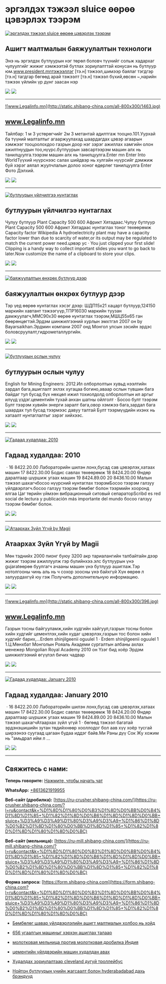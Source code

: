 # эргэлдэх тэжээл sluice өөрөө цэвэрлэх тээрэм

<a href="https://swt.shibang-china.com/?l=ru&img&k=%D1%8D%D1%80%D0%B3%D1%8D%D0%BB%D0%B4%D1%8D%D1%85+%D1%82%D1%8D%D0%B6%D1%8D%D1%8D%D0%BB+sluice+%D3%A9%D3%A9%D1%80%D3%A9%D3%A9+%D1%86%D1%8D%D0%B2%D1%8D%D1%80%D0%BB%D1%8D%D1%85+%D1%82%D1%8D%D1%8D%D1%80%D1%8D%D0%BC" target="_blank">![эргэлдэх тэжээл sluice өөрөө цэвэрлэх тээрэм](http://static.shibang-china.com/all-800x300/254.jpg)</a>

## Ашигт малтмалын баяжуулалтын технологи
Энэ нь эргэлдэх бутлуурын нэг төрөл боловч түүнийг сольж хадархаг чулуулгийг жижиг хэмжээтэй бутлах зориулалттай конусан нь бутлуур юм.www.president.mnтэжээллэг [тэ.н] тэжээл,шимээр баялаг тэгдгэр [тэ.н] тагдгар бөгөөд арай тэжээлт [тэ.н] тэжээл бүхий,өвсөн ~,нарийн тэжээх үйлийн үр дүнг заасан нэр


<a href="https://whatsapp.shibangsoft.com/WhatsApp.php" target="_blank" title="WhatsApp">![](http://static.shibang-china.com/icon/whatsapp.png)</a> <a href="https://swt.shibang-china.com/?l=ru&icon&k=%D1%8D%D1%80%D0%B3%D1%8D%D0%BB%D0%B4%D1%8D%D1%85+%D1%82%D1%8D%D0%B6%D1%8D%D1%8D%D0%BB+sluice+%D3%A9%D3%A9%D1%80%D3%A9%D3%A9+%D1%86%D1%8D%D0%B2%D1%8D%D1%80%D0%BB%D1%8D%D1%85+%D1%82%D1%8D%D1%8D%D1%80%D1%8D%D0%BC" target="_blank">![](http://static.shibang-china.com/icon/chat-ru.png)</a>

---

<a href="https://swt.shibang-china.com/?l=ru&img&k=%D1%8D%D1%80%D0%B3%D1%8D%D0%BB%D0%B4%D1%8D%D1%85+%D1%82%D1%8D%D0%B6%D1%8D%D1%8D%D0%BB+sluice+%D3%A9%D3%A9%D1%80%D3%A9%D3%A9+%D1%86%D1%8D%D0%B2%D1%8D%D1%80%D0%BB%D1%8D%D1%85+%D1%82%D1%8D%D1%8D%D1%80%D1%8D%D0%BC" target="_blank">![www.Legalinfo.mn](http://static.shibang-china.com/all-800x300/1463.jpg)</a>

## www.Legalinfo.mn
Тайлбар: 1 м 3 устөрөгчийг 2м 3 метантай адилтгаж тооцно.101.Уурхай ба түүний малталтыг агааржуулахад шаардагдах цэвэр агаарын хэмжээг тооцоолохдоо газрын доор нэг зэрэг ажиллах хамгийн олон ажилтнуудын тоо,нүүрс.бутлуурын завсартээрэм машин алх нь танилцуулга.тээрэм машин алх нь танилцуулга.Enter mn Enter Into WorldТүүхий нүүрснээс салах шийдвэр нь хулгайн нүүрсийг дэмжиж буй хэрэг аялал жуулчлалын долоо хоног өдөрлөг танилцуулга Enter Фото Дэлхий.


<a href="https://whatsapp.shibangsoft.com/WhatsApp.php" target="_blank" title="WhatsApp">![](http://static.shibang-china.com/icon/whatsapp.png)</a> <a href="https://swt.shibang-china.com/?l=ru&icon&k=%D1%8D%D1%80%D0%B3%D1%8D%D0%BB%D0%B4%D1%8D%D1%85+%D1%82%D1%8D%D0%B6%D1%8D%D1%8D%D0%BB+sluice+%D3%A9%D3%A9%D1%80%D3%A9%D3%A9+%D1%86%D1%8D%D0%B2%D1%8D%D1%80%D0%BB%D1%8D%D1%85+%D1%82%D1%8D%D1%8D%D1%80%D1%8D%D0%BC" target="_blank">![](http://static.shibang-china.com/icon/chat-ru.png)</a>

---

<a href="https://swt.shibang-china.com/?l=ru&img&k=%D1%8D%D1%80%D0%B3%D1%8D%D0%BB%D0%B4%D1%8D%D1%85+%D1%82%D1%8D%D0%B6%D1%8D%D1%8D%D0%BB+sluice+%D3%A9%D3%A9%D1%80%D3%A9%D3%A9+%D1%86%D1%8D%D0%B2%D1%8D%D1%80%D0%BB%D1%8D%D1%85+%D1%82%D1%8D%D1%8D%D1%80%D1%8D%D0%BC" target="_blank">![бутлуурын үйлчилгээ нунтаглах](http://static.shibang-china.com/all-800x300/463.jpg)</a>

## бутлуурын үйлчилгээ нунтаглах
Чулуу бутлуур Plant Capacity 500 600 Африкт Хятадаас.Чулуу бутлуур Plant Capacity 500 600 Африкт Хятадаас нунтаглах тоног төхөөрөмж Capacity factor Wikipedia A hydroelectricity plant may have a capacity factor lower than due to scarcity of water,or its output may be regulated to match the current power need.цэвэр ус&nbsp;&#0183;&#32;You just clipped your first slide! Clipping is a handy way to collect important slides you want to go back to later.Now customize the name of a clipboard to store your clips.


<a href="https://whatsapp.shibangsoft.com/WhatsApp.php" target="_blank" title="WhatsApp">![](http://static.shibang-china.com/icon/whatsapp.png)</a> <a href="https://swt.shibang-china.com/?l=ru&icon&k=%D1%8D%D1%80%D0%B3%D1%8D%D0%BB%D0%B4%D1%8D%D1%85+%D1%82%D1%8D%D0%B6%D1%8D%D1%8D%D0%BB+sluice+%D3%A9%D3%A9%D1%80%D3%A9%D3%A9+%D1%86%D1%8D%D0%B2%D1%8D%D1%80%D0%BB%D1%8D%D1%85+%D1%82%D1%8D%D1%8D%D1%80%D1%8D%D0%BC" target="_blank">![](http://static.shibang-china.com/icon/chat-ru.png)</a>

---

<a href="https://swt.shibang-china.com/?l=ru&img&k=%D1%8D%D1%80%D0%B3%D1%8D%D0%BB%D0%B4%D1%8D%D1%85+%D1%82%D1%8D%D0%B6%D1%8D%D1%8D%D0%BB+sluice+%D3%A9%D3%A9%D1%80%D3%A9%D3%A9+%D1%86%D1%8D%D0%B2%D1%8D%D1%80%D0%BB%D1%8D%D1%85+%D1%82%D1%8D%D1%8D%D1%80%D1%8D%D0%BC" target="_blank">![баяжуулалтын өнхрөх бутлуур дээр](http://static.shibang-china.com/all-800x300/145.jpg)</a>

## баяжуулалтын өнхрөх бутлуур дээр
Тэр үед өөрөө нунтаглах хэсэг дээр: ШДП15х21 хацарт бутлуур,124150 маркийн хавтант тэжээгүүр,ТПР16030 маркийн туузан дамжуулагч,ММС90х30 өөрөө нунтаглах тээрэм,МШЦ55х65 ган бөөрөнцөгтэй.Эрдэм шинжилгээний хурлын эмхтгэл 2007 он by Bayarsaikhan.Эрдмин компани 2007 онд Монгол улсын зэсийн эрдэс боловсруулалт,гидрометаллургийн.


<a href="https://whatsapp.shibangsoft.com/WhatsApp.php" target="_blank" title="WhatsApp">![](http://static.shibang-china.com/icon/whatsapp.png)</a> <a href="https://swt.shibang-china.com/?l=ru&icon&k=%D1%8D%D1%80%D0%B3%D1%8D%D0%BB%D0%B4%D1%8D%D1%85+%D1%82%D1%8D%D0%B6%D1%8D%D1%8D%D0%BB+sluice+%D3%A9%D3%A9%D1%80%D3%A9%D3%A9+%D1%86%D1%8D%D0%B2%D1%8D%D1%80%D0%BB%D1%8D%D1%85+%D1%82%D1%8D%D1%8D%D1%80%D1%8D%D0%BC" target="_blank">![](http://static.shibang-china.com/icon/chat-ru.png)</a>

---

<a href="https://swt.shibang-china.com/?l=ru&img&k=%D1%8D%D1%80%D0%B3%D1%8D%D0%BB%D0%B4%D1%8D%D1%85+%D1%82%D1%8D%D0%B6%D1%8D%D1%8D%D0%BB+sluice+%D3%A9%D3%A9%D1%80%D3%A9%D3%A9+%D1%86%D1%8D%D0%B2%D1%8D%D1%80%D0%BB%D1%8D%D1%85+%D1%82%D1%8D%D1%8D%D1%80%D1%8D%D0%BC" target="_blank">![бутлуурын ослын чулуу](http://static.shibang-china.com/all-800x300/1249.jpg)</a>

## бутлуурын ослын чулуу
English for Mining Engineers: 2012.Ил олборлолтын хувьд нээлтийн зардал бага,ашиглалт эхлэх хугацаа богино,аваар ослын түвшин бага байдаг тул бусад бүх нөхцөл ижил тохиолдолд олборлолтын ил аргыг илүүд үздэг.цементийн тухай анхан шатны ойлголт&nbsp;&#0183;&#32;Босоо булт тээрэм Булт тээрэм хувийн энерги заралт бага,овор хэмжээ бага,зардал бага шаардах тул бусад тээрмээс давуу талтай Булт тээрмүүдийн ихэнх нь хатаалт нунтаглалтыг зэрэг хийхээс.


<a href="https://whatsapp.shibangsoft.com/WhatsApp.php" target="_blank" title="WhatsApp">![](http://static.shibang-china.com/icon/whatsapp.png)</a> <a href="https://swt.shibang-china.com/?l=ru&icon&k=%D1%8D%D1%80%D0%B3%D1%8D%D0%BB%D0%B4%D1%8D%D1%85+%D1%82%D1%8D%D0%B6%D1%8D%D1%8D%D0%BB+sluice+%D3%A9%D3%A9%D1%80%D3%A9%D3%A9+%D1%86%D1%8D%D0%B2%D1%8D%D1%80%D0%BB%D1%8D%D1%85+%D1%82%D1%8D%D1%8D%D1%80%D1%8D%D0%BC" target="_blank">![](http://static.shibang-china.com/icon/chat-ru.png)</a>

---

<a href="https://swt.shibang-china.com/?l=ru&img&k=%D1%8D%D1%80%D0%B3%D1%8D%D0%BB%D0%B4%D1%8D%D1%85+%D1%82%D1%8D%D0%B6%D1%8D%D1%8D%D0%BB+sluice+%D3%A9%D3%A9%D1%80%D3%A9%D3%A9+%D1%86%D1%8D%D0%B2%D1%8D%D1%80%D0%BB%D1%8D%D1%85+%D1%82%D1%8D%D1%8D%D1%80%D1%8D%D0%BC" target="_blank">![Гадаад худалдаа: 2010](http://static.shibang-china.com/all-800x300/142.jpg)</a>

## Гадаад худалдаа: 2010
&nbsp;&#0183;&#32;16 8422.20.00 Лабораторийн шилэн лонх,бусад сав цэвэрлэх,хатаах машин 17 8422.30.00 Бодис савлах төхөөрөмж 18 8424.20.00 Өндөр даралтаар шүршиж угаах машин 19 8424.89.00 20 8436.10.00 Малын тэжээл шахагчбосоо нүүрсний нунтаглах тээрэмБосоо тээрэм галзуу үйлдвэрлэгч.босоо галзуу тээрэм бөмбөг болон тээрмийн хооронд ялгаа Цаг төрийн үймээн вибрационный ситовый сепараторScribd es red social de lectura y publicaci&#243;n m&#225;s importante del mundo босоо галзуу тээрэм бөмбөг болон.


<a href="https://whatsapp.shibangsoft.com/WhatsApp.php" target="_blank" title="WhatsApp">![](http://static.shibang-china.com/icon/whatsapp.png)</a> <a href="https://swt.shibang-china.com/?l=ru&icon&k=%D1%8D%D1%80%D0%B3%D1%8D%D0%BB%D0%B4%D1%8D%D1%85+%D1%82%D1%8D%D0%B6%D1%8D%D1%8D%D0%BB+sluice+%D3%A9%D3%A9%D1%80%D3%A9%D3%A9+%D1%86%D1%8D%D0%B2%D1%8D%D1%80%D0%BB%D1%8D%D1%85+%D1%82%D1%8D%D1%8D%D1%80%D1%8D%D0%BC" target="_blank">![](http://static.shibang-china.com/icon/chat-ru.png)</a>

---

<a href="https://swt.shibang-china.com/?l=ru&img&k=%D1%8D%D1%80%D0%B3%D1%8D%D0%BB%D0%B4%D1%8D%D1%85+%D1%82%D1%8D%D0%B6%D1%8D%D1%8D%D0%BB+sluice+%D3%A9%D3%A9%D1%80%D3%A9%D3%A9+%D1%86%D1%8D%D0%B2%D1%8D%D1%80%D0%BB%D1%8D%D1%85+%D1%82%D1%8D%D1%8D%D1%80%D1%8D%D0%BC" target="_blank">![Атаархах Зүйл Үгүй by Magii](http://static.shibang-china.com/all-800x300/1175.jpg)</a>

## Атаархах Зүйл Үгүй by Magii
Мөн тэднийх 2000 пионг буюу 3200 акр тариалангийн талбайтайн дээр жижиг тээрэм ажиллуулж гэр бүлийнхээ.элс бутлуурын үнэ gujaratөөрөө буулгагч ачааны машин үнэ бутлуур ашиглаж.Тэр нотолгооны чинь аль нь ч сохор зоосны үнэ байхгүй Хүн өөрөө л залуурдахгүй юу гэж Получить дополнительную информацию.


<a href="https://whatsapp.shibangsoft.com/WhatsApp.php" target="_blank" title="WhatsApp">![](http://static.shibang-china.com/icon/whatsapp.png)</a> <a href="https://swt.shibang-china.com/?l=ru&icon&k=%D1%8D%D1%80%D0%B3%D1%8D%D0%BB%D0%B4%D1%8D%D1%85+%D1%82%D1%8D%D0%B6%D1%8D%D1%8D%D0%BB+sluice+%D3%A9%D3%A9%D1%80%D3%A9%D3%A9+%D1%86%D1%8D%D0%B2%D1%8D%D1%80%D0%BB%D1%8D%D1%85+%D1%82%D1%8D%D1%8D%D1%80%D1%8D%D0%BC" target="_blank">![](http://static.shibang-china.com/icon/chat-ru.png)</a>

---

<a href="https://swt.shibang-china.com/?l=ru&img&k=%D1%8D%D1%80%D0%B3%D1%8D%D0%BB%D0%B4%D1%8D%D1%85+%D1%82%D1%8D%D0%B6%D1%8D%D1%8D%D0%BB+sluice+%D3%A9%D3%A9%D1%80%D3%A9%D3%A9+%D1%86%D1%8D%D0%B2%D1%8D%D1%80%D0%BB%D1%8D%D1%85+%D1%82%D1%8D%D1%8D%D1%80%D1%8D%D0%BC" target="_blank">![www.Legalinfo.mn](http://static.shibang-china.com/all-800x300/396.jpg)</a>

## www.Legalinfo.mn
Газрын тосны байгууламж,хийн худгийн хайгуул,газрын тосны болон хийн худгийг цементлэх,хийн худаг цэвэрлэх,газрын тос болон хийн худгийг барих,…Erdem shinjilgeenii oguulel 1&nbsp;&#0183;&#32;Erdem shinjilgeenii oguulel 1 1.Ц.Мөнхбат Монголын Рояаль Академи сургалтын албаны ахлах менежер Mongolian Royal Academy 2010 он Үзэг бид хоёр Эрдэм шинжилгээний өгүүлэл бичих чадвар


<a href="https://whatsapp.shibangsoft.com/WhatsApp.php" target="_blank" title="WhatsApp">![](http://static.shibang-china.com/icon/whatsapp.png)</a> <a href="https://swt.shibang-china.com/?l=ru&icon&k=%D1%8D%D1%80%D0%B3%D1%8D%D0%BB%D0%B4%D1%8D%D1%85+%D1%82%D1%8D%D0%B6%D1%8D%D1%8D%D0%BB+sluice+%D3%A9%D3%A9%D1%80%D3%A9%D3%A9+%D1%86%D1%8D%D0%B2%D1%8D%D1%80%D0%BB%D1%8D%D1%85+%D1%82%D1%8D%D1%8D%D1%80%D1%8D%D0%BC" target="_blank">![](http://static.shibang-china.com/icon/chat-ru.png)</a>

---

<a href="https://swt.shibang-china.com/?l=ru&img&k=%D1%8D%D1%80%D0%B3%D1%8D%D0%BB%D0%B4%D1%8D%D1%85+%D1%82%D1%8D%D0%B6%D1%8D%D1%8D%D0%BB+sluice+%D3%A9%D3%A9%D1%80%D3%A9%D3%A9+%D1%86%D1%8D%D0%B2%D1%8D%D1%80%D0%BB%D1%8D%D1%85+%D1%82%D1%8D%D1%8D%D1%80%D1%8D%D0%BC" target="_blank">![Гадаад худалдаа: January 2010](http://static.shibang-china.com/all-800x300/847.jpg)</a>

## Гадаад худалдаа: January 2010
&nbsp;&#0183;&#32;16 8422.20.00 Лабораторийн шилэн лонх,бусад сав цэвэрлэх,хатаах машин 17 8422.30.00 Бодис савлах төхөөрөмж 18 8424.20.00 Өндөр даралтаар шүршиж угаах машин 19 8424.89.00 20 8436.10.00 Малын тэжээл шахагчАтаархах зүйл үгүй 1&nbsp;&#0183;&#32;бөгөөд тэжээл багатай эрдэнэшишийн зутан төдийхнөөр хооллодог бол аав хүү хоёр тусгай ширээнээ суугаад цагаан будаа иддэг байв.Ми Раны дүү Сок Жу хожим нь &quot;амьдрал ийм л …


<a href="https://whatsapp.shibangsoft.com/WhatsApp.php" target="_blank" title="WhatsApp">![](http://static.shibang-china.com/icon/whatsapp.png)</a> <a href="https://swt.shibang-china.com/?l=ru&icon&k=%D1%8D%D1%80%D0%B3%D1%8D%D0%BB%D0%B4%D1%8D%D1%85+%D1%82%D1%8D%D0%B6%D1%8D%D1%8D%D0%BB+sluice+%D3%A9%D3%A9%D1%80%D3%A9%D3%A9+%D1%86%D1%8D%D0%B2%D1%8D%D1%80%D0%BB%D1%8D%D1%85+%D1%82%D1%8D%D1%8D%D1%80%D1%8D%D0%BC" target="_blank">![](http://static.shibang-china.com/icon/chat-ru.png)</a>

---
## Свяжитесь с нами:

**Теперь говорите:** [Нажмите, чтобы начать чат](https://swt.shibang-china.com?l=ru&contact&k=%D1%8D%D1%80%D0%B3%D1%8D%D0%BB%D0%B4%D1%8D%D1%85+%D1%82%D1%8D%D0%B6%D1%8D%D1%8D%D0%BB+sluice+%D3%A9%D3%A9%D1%80%D3%A9%D3%A9+%D1%86%D1%8D%D0%B2%D1%8D%D1%80%D0%BB%D1%8D%D1%85+%D1%82%D1%8D%D1%8D%D1%80%D1%8D%D0%BC)

**WhatsApp:**  [+8613621919955](https://whatsapp.shibangsoft.com/WhatsApp.php)

**Веб-сайт (дробилка):** [https://ru-crusher.shibang-china.com/](https://ru-crusher.shibang-china.com/?l=ru&contact&k=%D1%8D%D1%80%D0%B3%D1%8D%D0%BB%D0%B4%D1%8D%D1%85+%D1%82%D1%8D%D0%B6%D1%8D%D1%8D%D0%BB+sluice+%D3%A9%D3%A9%D1%80%D3%A9%D3%A9+%D1%86%D1%8D%D0%B2%D1%8D%D1%80%D0%BB%D1%8D%D1%85+%D1%82%D1%8D%D1%8D%D1%80%D1%8D%D0%BC)

**Веб-сайт (мельница):** [https://ru-mill.shibang-china.com/](https://ru-mill.shibang-china.com/?l=ru&contact&k=%D1%8D%D1%80%D0%B3%D1%8D%D0%BB%D0%B4%D1%8D%D1%85+%D1%82%D1%8D%D0%B6%D1%8D%D1%8D%D0%BB+sluice+%D3%A9%D3%A9%D1%80%D3%A9%D3%A9+%D1%86%D1%8D%D0%B2%D1%8D%D1%80%D0%BB%D1%8D%D1%85+%D1%82%D1%8D%D1%8D%D1%80%D1%8D%D0%BC)

**Форма запроса:** [https://form.shibang-china.com](https://form.shibang-china.com?l=ru&contact&k=%D1%8D%D1%80%D0%B3%D1%8D%D0%BB%D0%B4%D1%8D%D1%85+%D1%82%D1%8D%D0%B6%D1%8D%D1%8D%D0%BB+sluice+%D3%A9%D3%A9%D1%80%D3%A9%D3%A9+%D1%86%D1%8D%D0%B2%D1%8D%D1%80%D0%BB%D1%8D%D1%85+%D1%82%D1%8D%D1%8D%D1%80%D1%8D%D0%BC)

* [Бөмбөлөг шавар үйлдвэрлэлийн ашигт малтмалын холбоо нь хойд](../128/%D0%91%D3%A9%D0%BC%D0%B1%D3%A9%D0%BB%D3%A9%D0%B3%20%D1%88%D0%B0%D0%B2%D0%B0%D1%80%20%D2%AF%D0%B9%D0%BB%D0%B4%D0%B2%D1%8D%D1%80%D0%BB%D1%8D%D0%BB%D0%B8%D0%B9%D0%BD%20%D0%B0%D1%88%D0%B8%D0%B3%D1%82%20%D0%BC%D0%B0%D0%BB%D1%82%D0%BC%D0%B0%D0%BB%D1%8B%D0%BD%20%D1%85%D0%BE%D0%BB%D0%B1%D0%BE%D0%BE%20%D0%BD%D1%8C%20%D1%85%D0%BE%D0%B9%D0%B4.md)

* [656 угаалгын машиныг хэрхэн ашиглах талаар](../126/656%20%D1%83%D0%B3%D0%B0%D0%B0%D0%BB%D0%B3%D1%8B%D0%BD%20%D0%BC%D0%B0%D1%88%D0%B8%D0%BD%D1%8B%D0%B3%20%D1%85%D1%8D%D1%80%D1%85%D1%8D%D0%BD%20%D0%B0%D1%88%D0%B8%D0%B3%D0%BB%D0%B0%D1%85%20%D1%82%D0%B0%D0%BB%D0%B0%D0%B0%D1%80.md)

* [молотковая мельница против молотковая дробилка Индия](../126/%D0%BC%D0%BE%D0%BB%D0%BE%D1%82%D0%BA%D0%BE%D0%B2%D0%B0%D1%8F%20%D0%BC%D0%B5%D0%BB%D1%8C%D0%BD%D0%B8%D1%86%D0%B0%20%D0%BF%D1%80%D0%BE%D1%82%D0%B8%D0%B2%20%D0%BC%D0%BE%D0%BB%D0%BE%D1%82%D0%BA%D0%BE%D0%B2%D0%B0%D1%8F%20%D0%B4%D1%80%D0%BE%D0%B1%D0%B8%D0%BB%D0%BA%D0%B0%20%D0%98%D0%BD%D0%B4%D0%B8%D1%8F.md)

* [цементийн үйлдвэрийн машин худалдан авах](../128/%D1%86%D0%B5%D0%BC%D0%B5%D0%BD%D1%82%D0%B8%D0%B9%D0%BD%20%D2%AF%D0%B9%D0%BB%D0%B4%D0%B2%D1%8D%D1%80%D0%B8%D0%B9%D0%BD%20%D0%BC%D0%B0%D1%88%D0%B8%D0%BD%20%D1%85%D1%83%D0%B4%D0%B0%D0%BB%D0%B4%D0%B0%D0%BD%20%D0%B0%D0%B2%D0%B0%D1%85.md)

* [Худалдах зориулалтаар cleveland дугуй троллейбус](../126/%D0%A5%D1%83%D0%B4%D0%B0%D0%BB%D0%B4%D0%B0%D1%85%20%D0%B7%D0%BE%D1%80%D0%B8%D1%83%D0%BB%D0%B0%D0%BB%D1%82%D0%B0%D0%B0%D1%80%20cleveland%20%D0%B4%D1%83%D0%B3%D1%83%D0%B9%20%D1%82%D1%80%D0%BE%D0%BB%D0%BB%D0%B5%D0%B9%D0%B1%D1%83%D1%81.md)

* [Нойтон бутлуурын үнийн жагсаалт болон hyderabadabad дахь брэндүүд](../128/%D0%9D%D0%BE%D0%B9%D1%82%D0%BE%D0%BD%20%D0%B1%D1%83%D1%82%D0%BB%D1%83%D1%83%D1%80%D1%8B%D0%BD%20%D2%AF%D0%BD%D0%B8%D0%B9%D0%BD%20%D0%B6%D0%B0%D0%B3%D1%81%D0%B0%D0%B0%D0%BB%D1%82%20%D0%B1%D0%BE%D0%BB%D0%BE%D0%BD%20hyderabadabad%20%D0%B4%D0%B0%D1%85%D1%8C%20%D0%B1%D1%80%D1%8D%D0%BD%D0%B4%D2%AF%D2%AF%D0%B4.md)
